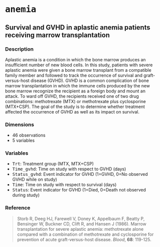 # <tt>anemia</tt>
## Survival and GVHD in aplastic anemia patients receiving marrow transplantation

### Description

Aplastic anemia is a condition in which the bone marrow produces an insufficient number of new blood cells.  In this study, patients with severe aplastic anemia were given a bone marrow transplant from a compatible family member and followed to track the occurrence of survival and graft-versus-host disease (GVHD).  GVHD is a common complication of bone marrow transplantation in which the immune cells produced by the new bone marrow recognize the recipient as a foreign body and mount an attack.  To ward off GVHD, the recipients received one of two drug combinations: methotrexate (MTX) or methotrexate plus cyclosporine (MTX+CSP).  The goal of the study is to determine whether treatment affected the occurrence of GVHD as well as its impact on survival.

### Dimensions

* 46 observations
* 5 variables

### Variables

* <tt>Trt</tt>: Treatment group (MTX, MTX+CSP)
* <tt>Time_gvhd</tt>: Time on study with respect to GVHD (days)
* <tt>Status_gvhd</tt>: Event indicator for GVHD (1=GVHD, 0=No observed GVHD while on study)
* <tt>Time</tt>: Time on study with respect to survival (days)
* <tt>Status</tt>: Event indicator for GVHD (1=Died, 0=Death not observed during study)

### Reference

> Storb R, Deeg HJ, Farewell V, Doney K, Appelbaum F, Beatty P, Bensinger W, Buckner CD, Clift R, and Hansen J (1986). Marrow transplantation for severe aplastic anemia: methotrexate alone compared with a combination of methotrexate and cyclosporine for prevention of acute graft-versus-host disease.  *Blood*, **68**: 119-125.
